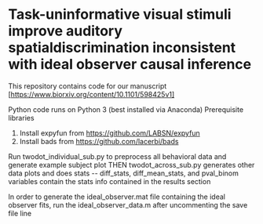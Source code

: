 # Task-uninformative visual stimuli improve auditory spatialdiscrimination inconsistent with ideal observer causal inference

This repository contains code for our manuscript [https://www.biorxiv.org/content/10.1101/598425v1]

Python code runs on Python 3 (best installed via Anaconda)
Prerequisite libraries
1) Install expyfun from https://github.com/LABSN/expyfun
2) Install bads from https://github.com/lacerbi/bads

Run twodot_individual_sub.py to preprocess all behavioral data and generate example subject plot
THEN twodot_across_sub.py generates other data plots and does stats -- diff_stats, diff_mean_stats, and pval_binom variables contain the stats info contained in the results section

In order to generate the ideal_observer.mat file containing the ideal observer fits, run the ideal_observer_data.m after uncommenting the save file line
